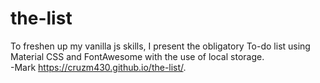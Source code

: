 # the-list
To freshen up my vanilla js skills, I present the obligatory To-do list using Material CSS and FontAwesome with the use of local storage.  
-Mark
https://cruzm430.github.io/the-list/.
